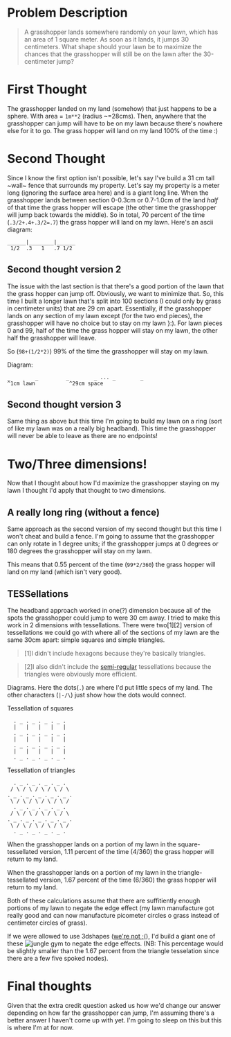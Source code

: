 # Problem Description
> A grasshopper lands somewhere randomly on your lawn, which has an area of 1
> square meter. As soon as it lands, it jumps 30 centimeters. What shape should
> your lawn be to maximize the chances that the grasshopper will still be on
> the lawn after the 30-centimeter jump?

# First Thought
The grasshopper landed on my land (somehow) that just happens to be a sphere.
With area = `1m**2` (radius ~=28cms). Then, anywhere that the grasshopper can
jump will have to be on my lawn because there's nowhere else for it to go. The
grass hopper will land on my land 100% of the time :)

# Second Thought
Since I know the first option isn't possible, let's say I've build a 31 cm tall
~wall~ fence that surrounds my property. Let's say my property is a meter long
(ignoring the surface area here) and is a giant long line. When the grasshopper
lands between section 0-0.3cm or 0.7-1.0cm of the land _half_ of that time the
grass hopper will escape (the other time the grasshopper will jump back towards
the middle). So in total, 70 percent of the time (`.3/2+.4+.3/2=.7`) the grass
hopper will land on my lawn. Here's an ascii diagram:

```
______|________|______
 1/2  .3   1   .7 1/2

```

## Second thought version 2
The issue with the last section is that there's a good portion of the lawn that
the grass hopper can jump off. Obviously, we want to minimize that. So, this
time I built a longer lawn that's split into 100 sections (I could only by
grass in centimeter units) that are 29 cm apart. Essentially, if the grasshopper
lands on any section of my lawn except (for the two end pieces), the grasshopper
will have no choice but to stay on my lawn }:). For lawn pieces 0 and 99, half
of the time the grass hopper will stay on my lawn, the other half the
grasshopper will leave.

So (`98+(1/2*2)`) 99% of the time the grasshopper will stay on my lawn.

Diagram:
```
_        _         _        _ ... _        _
^1cm lawn           ^29cm space
```
## Second thought version 3
Same thing as above but this time I'm going to build my lawn on a ring (sort of
like my lawn was on a really big headband). This time the grasshopper will never
be able to leave as there are no endpoints!

# Two/Three dimensions!
Now that I thought about how I'd maximize the grasshopper staying on my lawn I
thought I'd apply that thought to two dimensions.

## A really long ring (without a fence)
Same approach as the second version of my second thought but this time I won't
cheat and build a fence. I'm going to assume that the grasshopper can only
rotate in 1 degree units; if the grasshopper jumps at 0 degrees or 180 degrees
the grasshopper will stay on my lawn.

This means that 0.55 percent of the time (`99*2/360`) the grass hopper will land
on my land (which isn't very good).

## TESSellations
 The headband approach worked in one(?) dimension because all of the spots the
grasshopper could jump to were 30 cm away. I tried to make this work in 2
dimensions with tessellations. There were two[1][2] version of tessellations we could
go with where all of the sections of my lawn are the same 30cm apart: simple
squares and simple triangles.

> [1]I didn't include hexagons because they're basically triangles.

> [2]I also didn't include the
> [semi-regular](http://mathforum.org/sum95/suzanne/whattess.html) tessellations
> because the triangles were obviously more efficient.

Diagrams. Here the dots(`.`) are where I'd put little specs of my land. The other
characters (`|-/\`) just show how the dots would connect.

Tessellation of squares
```
  . _ . _ . _ . _ .
  |   |   |   |   |
  . _ . _ . _ . _ .
  |   |   |   |   |
  . _ . _ . _ . _ .
  |   |   |   |   |
  . _ . _ . _ . _ .

```


Tessellation of triangles
```
  . _ . _ . _ . _ .
 / \ / \ / \ / \ / \
. _ . _ . _ . _ . _ .
 \ / \ / \ / \ / \ /
  . _ . _ . _ . _ .
 / \ / \ / \ / \ / \
. _ . _ . _ . _ . _ .
 \ / \ / \ / \ / \ /
  . _ . _ . _ . _ .
```

When the grasshopper lands on a portion of my lawn in the square-tessellated
version, 1.11 percent of the time (4/360) the grass hopper will return to my land.

When the grasshopper lands on a portion of my lawn in the triangle-tessellated
version, 1.67 percent of the time (6/360) the grass hopper will return to my land.

Both of these calculations assume that there are suffitiently enough portions of
my lawn to negate the edge effect (my lawn manufacture got really good and can
now manufacture picometer circles o grass instead of centimeter circles of
grass).

If we were allowed to use 3dshapes ([we're not
;(](https://twitter.com/ollie/status/959493842738319360)), I'd build a giant one of these
![jungle gym](https://thumbs.dreamstime.com/z/gimnasio-de-la-selva-del-patio-28769128.jpg)
to negate the edge effects. (NB: This percentage would be slightly
smaller than the 1.67 percent from the triangle tesselation since there are a
few five spoked nodes).

# Final thoughts
Given that the extra credit question asked us how we'd change our answer
depending on how far the grasshopper can jump, I'm assuming there's a better
answer I haven't come up with yet. I'm going to sleep on this but this is where
I'm at for now.
